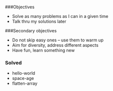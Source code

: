 
###Objectives
- Solve as many problems as I can in a given time
- Talk thru my solutions later

###Secondary objectives
- Do not skip easy ones – use them to warm up
- Aim for diversity, address different aspects  
- Have fun, learn something new 

### Solved
- hello-world
- space-age
- flatten-array
